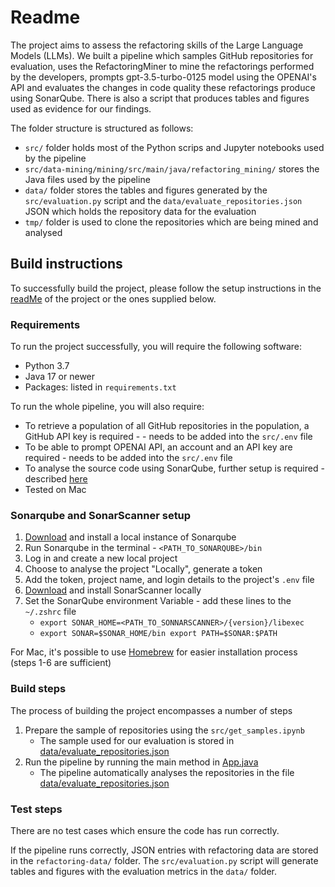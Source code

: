# Readme

The project aims to assess the refactoring skills of the Large Language Models (LLMs). We built a pipeline which samples GitHub repositories for evaluation, uses the RefactoringMiner to mine the refactorings performed by the developers, prompts gpt-3.5-turbo-0125 model using the OPENAI's API and evaluates the changes in code quality these refactorings produce using SonarQube. There is also a script that produces tables and figures used as evidence for our findings.

The folder structure is structured as follows:
* `src/` folder holds most of the Python scrips and Jupyter notebooks used by the pipeline
* `src/data-mining/mining/src/main/java/refactoring_mining/` stores the Java files used by the pipeline
* `data/` folder stores the tables and figures generated by the `src/evaluation.py` script and the `data/evaluate_repositories.json` JSON which holds the repository data for the evaluation
* `tmp/` folder is used to clone the repositories which are being mined and analysed

## Build instructions

To successfully build the project, please follow the setup instructions in the [readMe](https://github.com/AlexChudic/FinalProject/blob/main/README.md) of the project or the ones supplied below.

### Requirements

To run the project successfully, you will require the following software:

* Python 3.7
* Java 17 or newer
* Packages: listed in `requirements.txt`

To run the whole pipeline, you will also require:
* To retrieve a population of all GitHub repositories in the population, a GitHub API key is required - - needs to be added into the `src/.env` file
* To be able to prompt OPENAI API, an account and an API key are required - needs to be added into the `src/.env` file
* To analyse the source code using SonarQube, further setup is required - described [here](https://github.com/AlexChudic/FinalProject/edit/main/src/readme.md#sonarqube-and-sonarscanner-setup)
* Tested on Mac

### Sonarqube and SonarScanner setup
1. [Download](https://docs.sonarsource.com/sonarqube/latest/try-out-sonarqube/#installing-a-local-instance-of-sonarqube) and install a local instance of Sonarqube
2. Run Sonarqube in the terminal - `<PATH_TO_SONARQUBE>/bin` 
3. Log in and create a new local project
4. Choose to analyse the project "Locally", generate a token
5. Add the token, project name, and login details to the project's `.env` file
6. [Download](https://docs.sonarsource.com/sonarcloud/advanced-setup/ci-based-analysis/sonarscanner-cli/) and install SonarScanner locally
7. Set the SonarQube environment Variable - add these lines to the `~/.zshrc` file
   - `export SONAR_HOME=<PATH_TO_SONNARSCANNER>/{version}/libexec`
   - `export SONAR=$SONAR_HOME/bin export PATH=$SONAR:$PATH`

For Mac, it's possible to use [Homebrew](https://techblost.com/how-to-setup-sonarqube-locally-on-mac/) for easier installation process (steps 1-6 are sufficient)

### Build steps
The process of building the project encompasses a number of steps
1. Prepare the sample of repositories using the `src/get_samples.ipynb`
     - The sample used for our evaluation is stored in [data/evaluate_repositories.json](https://github.com/AlexChudic/FinalProject/blob/main/data/evaluate_repositories.json)
2. Run the pipeline by running the main method in [App.java](https://github.com/AlexChudic/FinalProject/blob/main/src/data-mining/mining/src/main/java/refactoring_mining/App.java)
     - The pipeline automatically analyses the repositories in the file [data/evaluate_repositories.json](https://github.com/AlexChudic/FinalProject/blob/main/data/evaluate_repositories.json)

### Test steps

There are no test cases which ensure the code has run correctly. 

If the pipeline runs correctly, JSON entries with refactoring data are stored in the `refactoring-data/` folder. The `src/evaluation.py` script will generate tables and figures with the evaluation metrics in the `data/` folder.
